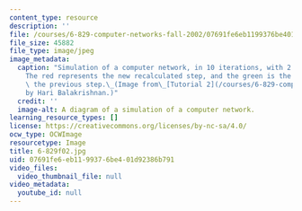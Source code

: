 ```yaml
---
content_type: resource
description: ''
file: /courses/6-829-computer-networks-fall-2002/07691fe6eb1199376be401d92386b791_6-829f02.jpg
file_size: 45882
file_type: image/jpeg
image_metadata:
  caption: "Simulation of a computer network, in 10 iterations, with 2.0 ms steps.\_\
    The red represents the new recalculated step, and the green is the trace from\
    \ the previous step.\_(Image from\_[Tutorial 2](/courses/6-829-computer-networks-fall-2002/resources/t2ns),\_\
    by Hari Balakrishnan.)"
  credit: ''
  image-alt: A diagram of a simulation of a computer network.
learning_resource_types: []
license: https://creativecommons.org/licenses/by-nc-sa/4.0/
ocw_type: OCWImage
resourcetype: Image
title: 6-829f02.jpg
uid: 07691fe6-eb11-9937-6be4-01d92386b791
video_files:
  video_thumbnail_file: null
video_metadata:
  youtube_id: null
---
```

